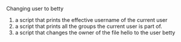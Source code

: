 Changing user to betty
1. a script that prints the effective username of the current user
2.  a script that prints all the groups the current user is part of.
3. a script that changes the owner of the file hello to the user betty
